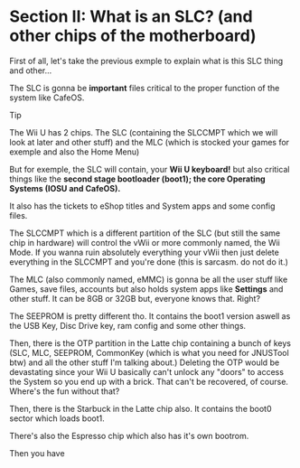 # Section II: What is an SLC? (and other chips of the motherboard)

First of all, let's take the previous exmple to explain what is this SLC thing and other...

The SLC is gonna be **important** files critical to the proper function of the system like CafeOS.

> [!TIP]
The Wii U has 2 chips. The SLC (containing the SLCCMPT which we will look at later and other stuff) and the MLC (which is stocked your games for exemple and also the Home Menu)

But for exemple, the SLC will contain, your **Wii U keyboard!** but also critical things like the **second stage bootloader (boot1); the core Operating Systems (IOSU and CafeOS).**

It also has the tickets to eShop titles and System apps and some config files.

The SLCCMPT which is a different partition of the SLC (but still the same chip in hardware) will control the vWii or more commonly named, the Wii Mode. If you wanna ruin absolutely everything your vWii then just delete everything in the SLCCMPT and you're done (this is sarcasm. do not do it.)

The MLC (also commonly named, eMMC) is gonna be all the user stuff like Games, save files, accounts but also holds system apps like **Settings** and other stuff. It can be 8GB or 32GB but, everyone knows that. Right?

The SEEPROM is pretty different tho. It contains the boot1 version aswell as the USB Key, Disc Drive key, ram config and some other things.

Then, there is the OTP partition in the Latte chip containing a bunch of keys (SLC, MLC, SEEPROM, CommonKey (which is what you need for JNUSTool btw) and all the other stuff I'm talking about.) Deleting the OTP would be devastating since your Wii U basically can't unlock any "doors" to access the System so you end up with a brick. That can't be recovered, of course. Where's the fun without that?

Then, there is the Starbuck in the Latte chip also. It contains the boot0 sector which loads boot1.

There's also the Espresso chip which also has it's own bootrom.

Then you have 